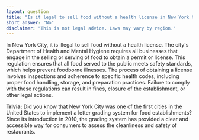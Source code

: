 ```yaml
---
layout: question
title: "Is it legal to sell food without a health license in New York City, USA?"
short_answer: "No"
disclaimer: "This is not legal advice. Laws may vary by region."
---
```


In New York City, it is illegal to sell food without a health license. The city's Department of Health and Mental Hygiene requires all businesses that engage in the selling or serving of food to obtain a permit or license. This regulation ensures that all food served to the public meets safety standards, which helps prevent foodborne illnesses. The process of obtaining a license involves inspections and adherence to specific health codes, including proper food handling, storage, and preparation practices. Failure to comply with these regulations can result in fines, closure of the establishment, or other legal actions.

**Trivia:** Did you know that New York City was one of the first cities in the United States to implement a letter grading system for food establishments? Since its introduction in 2010, the grading system has provided a clear and accessible way for consumers to assess the cleanliness and safety of restaurants.
